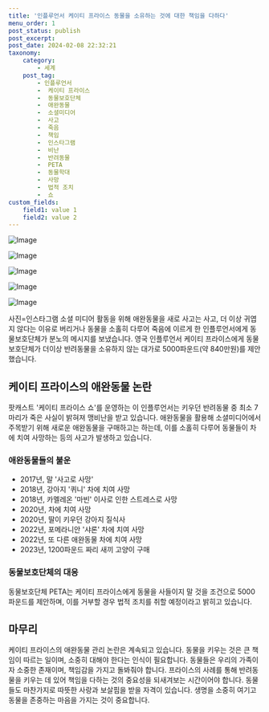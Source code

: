 ```yaml
---
title: '인플루언서 케이티 프라이스 동물을 소유하는 것에 대한 책임을 다하다'
menu_order: 1
post_status: publish
post_excerpt: 
post_date: 2024-02-08 22:32:21
taxonomy:
    category:
        - 세계
    post_tag:
        - 인플루언서
        -  케이티 프라이스
        -  동물보호단체
        -  애완동물
        -  소셜미디어
        -  사고
        -  죽음
        -  책임
        -  인스타그램
        -  비난
        -  반려동물
        -  PETA
        -  동물학대
        -  사망
        -  법적 조치
        -  쇼
custom_fields:
    field1: value 1
    field2: value 2
---
```


![Image](https://imgnews.pstatic.net/image/029/2024/02/08/0002854416_001_20240208191701068.jpg?type=w647)

![Image](https://imgnews.pstatic.net/image/029/2024/02/08/0002854416_002_20240208191701091.jpg?type=w647)

![Image](https://imgnews.pstatic.net/image/029/2024/02/08/0002854416_003_20240208191701107.jpg?type=w647)

![Image](https://imgnews.pstatic.net/image/029/2024/02/08/0002854416_004_20240208191701122.jpg?type=w647)

![Image](https://imgnews.pstatic.net/image/029/2024/02/08/0002854416_005_20240208191701133.jpg?type=w647)

사진=인스타그램
소셜 미디어 활동을 위해 애완동물을 새로 사고는 사고, 더 이상 귀엽지 않다는 이유로 버리거나 동물을 소홀히 다루어 죽음에 이르게 한 인플루언서에게 동물보호단체가 분노의 메시지를 보냈습니다. 영국 인플루언서 케이티 프라이스에게 동물보호단체가 더이상 반려동물을 소유하지 않는 대가로 5000파운드(약 840만원)를 제안했습니다. 
## 케이티 프라이스의 애완동물 논란
팟캐스트 '케이티 프라이스 쇼'를 운영하는 이 인플루언서는 키우던 반려동물 중 최소 7마리가 죽은 사실이 밝혀져 맹비난을 받고 있습니다. 애완동물을 활용해 소셜미디어에서 주목받기 위해 새로운 애완동물을 구매하고는 하는데, 이를 소홀히 다루어 동물들이 차에 치여 사망하는 등의 사고가 발생하고 있습니다.
### 애완동물들의 불운
- 2017년, 말 '사고로 사망'
- 2018년, 강아지 '퀴니' 차에 치여 사망
- 2018년, 카멜레온 '마빈' 이사로 인한 스트레스로 사망
- 2020년, 차에 치여 사망
- 2020년, 딸이 키우던 강아지 질식사
- 2022년, 포메라니안 '샤론' 차에 치여 사망
- 2022년, 또 다른 애완동물 차에 치여 사망
- 2023년, 1200파운드 짜리 새끼 고양이 구매
### 동물보호단체의 대응
동물보호단체 PETA는 케이티 프라이스에게 동물을 사들이지 말 것을 조건으로 5000파운드를 제안하며, 이를 거부할 경우 법적 조치를 취할 예정이라고 밝히고 있습니다.
## 마무리
케이티 프라이스의 애완동물 관리 논란은 계속되고 있습니다. 동물을 키우는 것은 큰 책임이 따르는 일이며, 소중히 대해야 한다는 인식이 필요합니다. 동물들은 우리의 가족이자 소중한 존재이며, 책임감을 가지고 돌봐줘야 합니다. 프라이스의 사례를 통해 반려동물을 키우는 데 있어 책임을 다하는 것의 중요성을 되새겨보는 시간이어야 합니다. 동물들도 마찬가지로 따뜻한 사랑과 보살핌을 받을 자격이 있습니다. 생명을 소중히 여기고 동물을 존중하는 마음을 가지는 것이 중요합니다.
